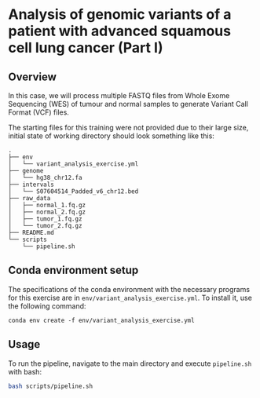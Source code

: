 # Analysis of genomic variants of a patient with advanced squamous cell lung cancer (Part I)

## Overview
In this case, we will process multiple FASTQ files from Whole Exome Sequencing (WES) of tumour and normal samples to generate Variant Call Format (VCF) files.

The starting files for this training were not provided due to their large size, initial state of working directory should look something like this:

```
.
├── env
│   └── variant_analysis_exercise.yml
├── genome
│   └── hg38_chr12.fa
├── intervals
│   └── S07604514_Padded_v6_chr12.bed
├── raw_data
│   ├── normal_1.fq.gz
│   ├── normal_2.fq.gz
│   ├── tumor_1.fq.gz
│   └── tumor_2.fq.gz
├── README.md
└── scripts
    └── pipeline.sh
```

## Conda environment setup
The specifications of the conda environment with the necessary programs for this exercise are in `env/variant_analysis_exercise.yml`. To install it, use the following command:

```
conda env create -f env/variant_analysis_exercise.yml
```

## Usage

To run the pipeline, navigate to the main directory and execute `pipeline.sh` with bash:

```bash
bash scripts/pipeline.sh
```

